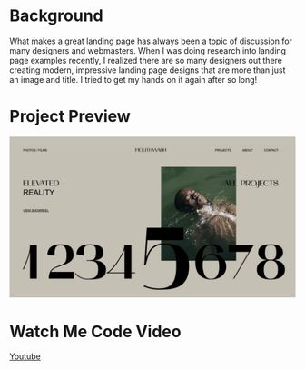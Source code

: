 # Background

What makes a great landing page has always been a topic of discussion for many designers and webmasters. When I was doing research into landing page examples recently, I realized there are so many designers out there creating modern, impressive landing page designs that are more than just an image and title. I tried to get my hands on it again after so long!

# Project Preview

![](preview.jpg)

# Watch Me Code Video

[Youtube](https://youtu.be/laCL0zsPzlY)
